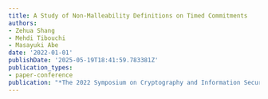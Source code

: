 ```yaml
---
title: A Study of Non-Malleability Definitions on Timed Commitments
authors:
- Zehua Shang
- Mehdi Tibouchi
- Masayuki Abe
date: '2022-01-01'
publishDate: '2025-05-19T18:41:59.783381Z'
publication_types:
- paper-conference
publication: "*The 2022 Symposium on Cryptography and Information Security (SCIS'22)*"
---
```

